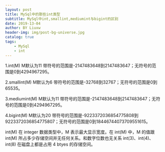 ```yaml
---
layout: post
title: MySql中的那些int类型
subtitle: MySql中int,smallint,mediumint与bigint的区别
date: 2019-13-04
author: BY Liuxw 
header-img: img/post-bg-universe.jpg
catalog: true
tags:
    - MySql
    - int  
---
```


1.int(M) M默认为11
带符号的范围是-2147483648到2147483647；无符号的范围是0到4294967295。

2.smallint(M) M默认为6
带符号的范围是-32768到32767；无符号的范围是0到65535。

3.mediumint(M) M默认为11
带符号的范围是-2147483648到2147483647；无符号的范围是0到4294967295。

4.bigint(M) M默认为20
带符号的范围是-9223372036854775808到9223372036854775807；无符号的范围是0到18446744073709551615。

int(M) 在 integer 数据类型中，M 表示最大显示宽度。在 int(M) 中，M 的值跟 int(M) 所占多少存储空间并无任何关系。和数字位数也无关系 int(3)、int(4)、int(8) 在磁盘上都是占用 4 btyes 的存储空间。
